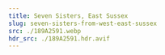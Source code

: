 ```yaml
---
title: Seven Sisters, East Sussex
slug: seven-sisters-from-west-east-sussex
src: ./189A2591.webp
hdr_src: ./189A2591.hdr.avif
---
```


